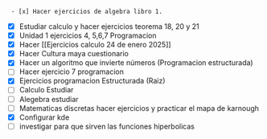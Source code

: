 	 - [x] Hacer ejercicios de algebra libro 1.
 - [x] Estudiar calculo y hacer ejercicios teorema 18, 20 y 21
 - [x] Unidad 1 ejercicios 4, 5,6,7 Programacion
 - [x] Hacer [[Ejercicios calculo 24 de enero 2025]]
 - [x] Hacer Cultura maya cuestionario
 - [x] Hacer un algoritmo que invierte números (Programacion estructurada)
 - [ ] Hacer ejercicio 7 programacion
 - [x] Ejercicios programacion Estructurada (Raiz)
 - [ ] Calculo Estudiar
 - [ ] Alegebra estudiar
 - [ ] Matematicas discretas hacer ejercicios y practicar el mapa de karnough
 - [x] Configurar kde 
 - [ ] investigar para que sirven las funciones hiperbolicas 